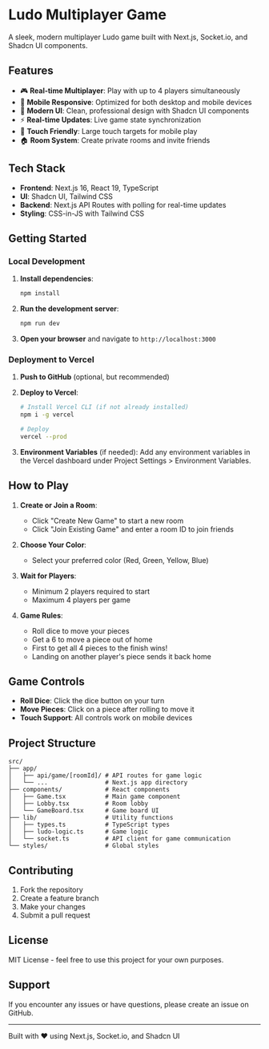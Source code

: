 # Ludo Multiplayer Game

A sleek, modern multiplayer Ludo game built with Next.js, Socket.io, and Shadcn UI components.

## Features

- 🎮 **Real-time Multiplayer**: Play with up to 4 players simultaneously
- 📱 **Mobile Responsive**: Optimized for both desktop and mobile devices
- 🎨 **Modern UI**: Clean, professional design with Shadcn UI components
- ⚡ **Real-time Updates**: Live game state synchronization
- 🎯 **Touch Friendly**: Large touch targets for mobile play
- 🏠 **Room System**: Create private rooms and invite friends

## Tech Stack

- **Frontend**: Next.js 16, React 19, TypeScript
- **UI**: Shadcn UI, Tailwind CSS
- **Backend**: Next.js API Routes with polling for real-time updates
- **Styling**: CSS-in-JS with Tailwind CSS

## Getting Started

### Local Development

1. **Install dependencies**:
   ```bash
   npm install
   ```

2. **Run the development server**:
   ```bash
   npm run dev
   ```

3. **Open your browser** and navigate to `http://localhost:3000`

### Deployment to Vercel

1. **Push to GitHub** (optional, but recommended)

2. **Deploy to Vercel**:
   ```bash
   # Install Vercel CLI (if not already installed)
   npm i -g vercel

   # Deploy
   vercel --prod
   ```

3. **Environment Variables** (if needed):
   Add any environment variables in the Vercel dashboard under Project Settings > Environment Variables.

## How to Play

1. **Create or Join a Room**:
   - Click "Create New Game" to start a new room
   - Click "Join Existing Game" and enter a room ID to join friends

2. **Choose Your Color**:
   - Select your preferred color (Red, Green, Yellow, Blue)

3. **Wait for Players**:
   - Minimum 2 players required to start
   - Maximum 4 players per game

4. **Game Rules**:
   - Roll dice to move your pieces
   - Get a 6 to move a piece out of home
   - First to get all 4 pieces to the finish wins!
   - Landing on another player's piece sends it back home

## Game Controls

- **Roll Dice**: Click the dice button on your turn
- **Move Pieces**: Click on a piece after rolling to move it
- **Touch Support**: All controls work on mobile devices

## Project Structure

```
src/
├── app/
│   ├── api/game/[roomId]/ # API routes for game logic
│   └── ...                # Next.js app directory
├── components/            # React components
│   ├── Game.tsx           # Main game component
│   ├── Lobby.tsx          # Room lobby
│   └── GameBoard.tsx      # Game board UI
├── lib/                   # Utility functions
│   ├── types.ts           # TypeScript types
│   ├── ludo-logic.ts      # Game logic
│   └── socket.ts          # API client for game communication
└── styles/                # Global styles
```

## Contributing

1. Fork the repository
2. Create a feature branch
3. Make your changes
4. Submit a pull request

## License

MIT License - feel free to use this project for your own purposes.

## Support

If you encounter any issues or have questions, please create an issue on GitHub.

---

Built with ❤️ using Next.js, Socket.io, and Shadcn UI